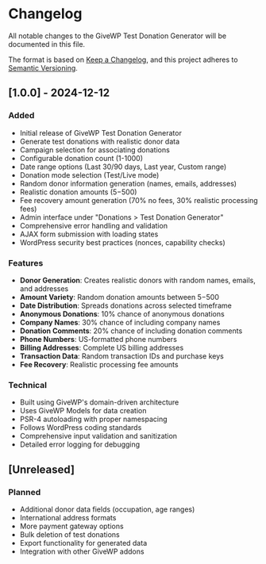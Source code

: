 # Changelog

All notable changes to the GiveWP Test Donation Generator will be documented in this file.

The format is based on [Keep a Changelog](https://keepachangelog.com/en/1.0.0/),
and this project adheres to [Semantic Versioning](https://semver.org/spec/v2.0.0.html).

## [1.0.0] - 2024-12-12

### Added
- Initial release of GiveWP Test Donation Generator
- Generate test donations with realistic donor data
- Campaign selection for associating donations
- Configurable donation count (1-1000)
- Date range options (Last 30/90 days, Last year, Custom range)
- Donation mode selection (Test/Live mode)
- Random donor information generation (names, emails, addresses)
- Realistic donation amounts ($5-$500)
- Fee recovery amount generation (70% no fees, 30% realistic processing fees)
- Admin interface under "Donations > Test Donation Generator"
- Comprehensive error handling and validation
- AJAX form submission with loading states
- WordPress security best practices (nonces, capability checks)

### Features
- **Donor Generation**: Creates realistic donors with random names, emails, and addresses
- **Amount Variety**: Random donation amounts between $5-$500
- **Date Distribution**: Spreads donations across selected timeframe
- **Anonymous Donations**: 10% chance of anonymous donations
- **Company Names**: 30% chance of including company names
- **Donation Comments**: 20% chance of including donation comments
- **Phone Numbers**: US-formatted phone numbers
- **Billing Addresses**: Complete US billing addresses
- **Transaction Data**: Random transaction IDs and purchase keys
- **Fee Recovery**: Realistic processing fee amounts

### Technical
- Built using GiveWP's domain-driven architecture
- Uses GiveWP Models for data creation
- PSR-4 autoloading with proper namespacing
- Follows WordPress coding standards
- Comprehensive input validation and sanitization
- Detailed error logging for debugging

## [Unreleased]

### Planned
- Additional donor data fields (occupation, age ranges)
- International address formats
- More payment gateway options
- Bulk deletion of test donations
- Export functionality for generated data
- Integration with other GiveWP addons
